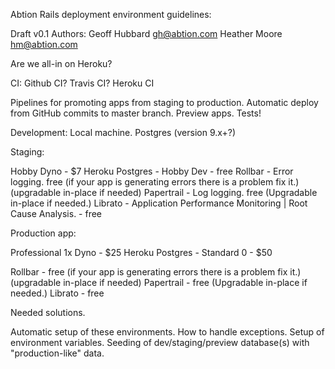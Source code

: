 
Abtion Rails deployment environment guidelines:

Draft v0.1
Authors: 
	Geoff Hubbard gh@abtion.com
	Heather Moore hm@abtion.com

Are we all-in on Heroku?

CI:
Github CI?
Travis CI?
Heroku CI

Pipelines for promoting apps from staging to production.
Automatic deploy from GitHub commits to master branch.
Preview apps.
Tests!

Development:
Local machine.
Postgres (version 9.x+?)

Staging:

Hobby Dyno - $7
Heroku Postgres - Hobby Dev - free
Rollbar - Error logging. free (if your app is generating errors there is a problem fix it.) (upgradable in-place if needed)
Papertrail - Log logging. free (Upgradable in-place if needed.)
Librato -  Application Performance Monitoring | Root Cause Analysis. - free


Production app:

Professional 1x Dyno - $25
Heroku Postgres - Standard 0 - $50

Rollbar - free (if your app is generating errors there is a problem fix it.) (upgradable in-place if needed)
Papertrail - free (Upgradable in-place if needed.)
Librato - free


Needed solutions.

Automatic setup of these environments.
How to handle exceptions.
Setup of environment variables.
Seeding of dev/staging/preview database(s) with "production-like" data.


